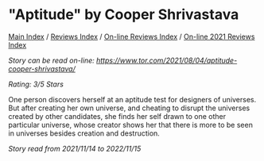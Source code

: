 # "Aptitude" by Cooper Shrivastava

[Main Index](../../../README.md) / [Reviews Index](../../README.md) / [On-line Reviews Index](../README.md) / [On-line 2021 Reviews Index](README.md)

*Story can be read on-line: <https://www.tor.com/2021/08/04/aptitude-cooper-shrivastava/>*

*Rating: 3/5 Stars*

One person discovers herself at an aptitude test for designers of universes. But after creating her own universe, and cheating to disrupt the universes created by other candidates, she finds her self drawn to one other particular universe, whose creator shows her that there is more to be seen in universes besides creation and destruction.

*Story read from 2021/11/14 to 2022/11/15*
